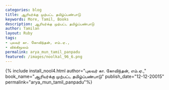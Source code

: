 ```yaml
---  
categories: blog  
title: ஆரியர்க்கு முற்பட்ட தமிழ்ப்பண்பாடு
keywords: More, Tamil, Books  
description: ஆரியர்க்கு முற்பட்ட தமிழ்ப்பண்பாடு
author: Tamilan  
layout: Ruby  
tags:     
- புலவர் கா. கோவிந்தன், எம்.ஏ.,
- விக்கிமூலம்
permalink: arya_mun_tamil_panpadu  
featured: /images/noolkal_96_6.png  
---  
```

{% include install_nool4.html
author="புலவர் கா. கோவிந்தன், எம்.ஏ.,"
book_name="ஆரியர்க்கு முற்பட்ட தமிழ்ப்பண்பாடு" 
publish_date="12-12-20015" 
permalink="arya_mun_tamil_panpadu"%} 


